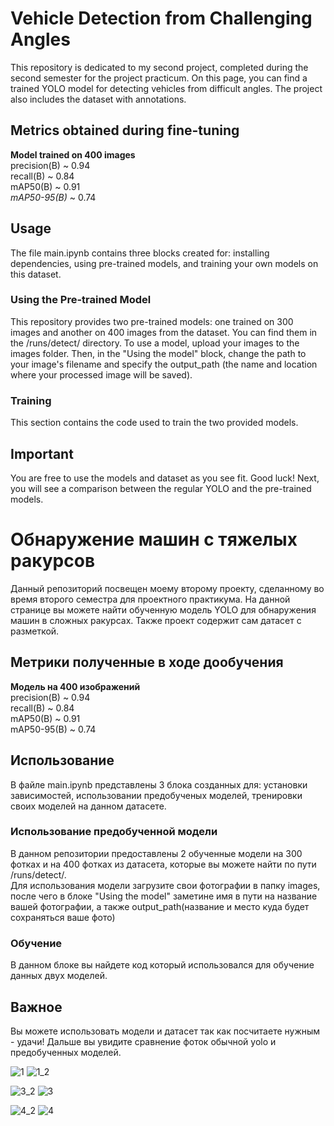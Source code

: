 # Vehicle Detection from Challenging Angles
This repository is dedicated to my second project, completed during the second semester for the project practicum. On this page, you can find a trained YOLO model for detecting vehicles from difficult angles. The project also includes the dataset with annotations.

## Metrics obtained during fine-tuning
**Model trained on 400 images**  
precision(B) ~ 0.94  
recall(B) ~ 0.84  
mAP50(B) ~ 0.91  
*mAP50-95(B)* ~ 0.74  

## Usage
The file main.ipynb contains three blocks created for: installing dependencies, using pre-trained models, and training your own models on this dataset.

### Using the Pre-trained Model
This repository provides two pre-trained models: one trained on 300 images and another on 400 images from the dataset. You can find them in the /runs/detect/ directory.
To use a model, upload your images to the images folder. Then, in the "Using the model" block, change the path to your image's filename and specify the output_path (the name and location where your processed image will be saved).

### Training
This section contains the code used to train the two provided models.

## Important
You are free to use the models and dataset as you see fit. Good luck!
Next, you will see a comparison between the regular YOLO and the pre-trained models.

# Обнаружение машин с тяжелых ракурсов
Данный репозиторий посвещен моему второму проекту, сделанному во время второго семестра для проектного практикума. На данной странице вы можете найти обученную модель YOLO для обнаружения машин в сложных ракурсах. Также проект содержит сам датасет с разметкой.  

## Метрики полученные в ходе дообучения
**Модель на 400 изображений**  
precision(B) ~ 0.94  
recall(B)	~ 0.84  
mAP50(B) ~ 0.91  
mAP50-95(B) ~ 0.74  

## Использование
В файле main.ipynb представлены 3 блока созданных для: установки зависимостей, использовании предобученых моделей, тренировки своих моделей на данном датасете.  

### Использование предобученной модели
В данном репозитории предоставлены 2 обученные модели на 300 фотках и на 400 фотках из датасета, которые вы можете найти по пути /runs/detect/.  
Для использования модели загрузите свои фотографии в папку images, после чего в блоке "Using the model" заметине имя в пути на название вашей фотографии, а также output_path(название и место куда будет сохраняться ваше фото)  

### Обучение
В данном блоке вы найдете код который использовался для обучение данных двух моделей.

## Важное
Вы можете использовать модели и датасет так как посчитаете нужным - удачи!
Дальше вы увидите сравнение фоток обычной yolo и предобученных моделей.  
  
![1](https://github.com/user-attachments/assets/a438ec5c-f97a-4182-bc42-69a68a64641a)
![1_2](https://github.com/user-attachments/assets/0de2457e-fb85-49b7-a252-bbe4207eff00)
  
![3_2](https://github.com/user-attachments/assets/f25344e5-5e3b-4adf-8e32-f23a71dbbc58)
![3](https://github.com/user-attachments/assets/b1a4fe60-b263-497c-b1db-623e977abd28)
  
![4_2](https://github.com/user-attachments/assets/0b149e86-ba96-4155-b0fb-9bf5c8d13264)
![4](https://github.com/user-attachments/assets/ab074150-86b2-4909-8cd2-39623440a6a7)

